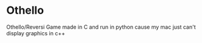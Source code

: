 # Othello
Othello/Reversi Game made in C and run in python cause my mac just can't display graphics in c++
